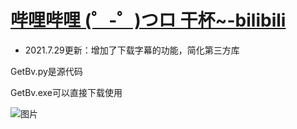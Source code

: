 # [哔哩哔哩 (゜-゜)つロ 干杯~-bilibili](https://www.bilibili.com/video/BV1Pt411G7my)
- 2021.7.29更新：增加了下载字幕的功能，简化第三方库

GetBv.py是源代码

GetBv.exe可以直接下载使用

![图片](https://user-images.githubusercontent.com/54969136/127526276-255a584f-72e5-4e55-9c4e-c3777b549c02.png)

